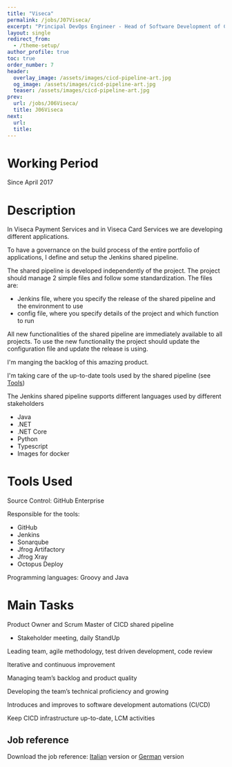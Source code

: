 ```yaml
---
title: "Viseca"
permalink: /jobs/J07Viseca/
excerpt: "Principal DevOps Engineer - Head of Software Development of CICD"
layout: single
redirect_from:
  - /theme-setup/
author_profile: true
toc: true
order_number: 7
header:
  overlay_image: /assets/images/cicd-pipeline-art.jpg
  og_image: /assets/images/cicd-pipeline-art.jpg
  teaser: /assets/images/cicd-pipeline-art.jpg
prev:
  url: /jobs/J06Viseca/
  title: J06Viseca
next:
  url: 
  title: 
---
```

# Working Period
Since April 2017

# Description
In Viseca Payment Services and in Viseca Card Services we are developing different applications.

To have a governance on the build process of the entire portfolio of applications,
I define and setup the Jenkins shared pipeline.

The shared pipeline is developed independently of the project.
The project should manage 2 simple files and follow some standardization.
The files are:
- Jenkins file, where you specify the release of the shared pipeline and the environment to use
- config file, where you specify details of the project and which function to run

All new functionalities of the shared pipeline are immediately available to all projects. 
To use the new functionality the project should update the configuration file and update the release is using.

I'm manging the backlog of this amazing product.

I'm taking care of the up-to-date tools used by the shared pipeline (see [Tools](#tools-used))

The Jenkins shared pipeline supports different languages used by different stakeholders
- Java
- .NET
- .NET Core
- Python
- Typescript
- Images for docker

# Tools Used
Source Control: GitHub Enterprise

Responsible for the tools:
- GitHub
- Jenkins
- Sonarqube
- Jfrog Artifactory
- Jfrog Xray
- Octopus Deploy

Programming languages: Groovy and Java

# Main Tasks
Product Owner and Scrum Master of CICD shared pipeline
- Stakeholder meeting, daily StandUp

Leading team, agile methodology, test driven development, code review

Iterative and continuous improvement

Managing team’s backlog and product quality

Developing the team’s technical proficiency and growing

Introduces and improves to software development automations (CI/CD)

Keep CICD infrastructure up-to-date, LCM activities

## Job reference
Download the job reference: [Italian](/asset/files/Viseca-it.pdf) version or [German](/asset/files/Viseca-de.pdf) version